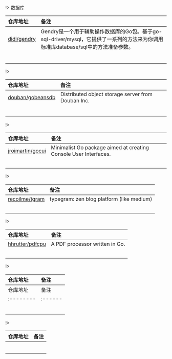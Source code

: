 !> 数据库

|  仓库地址  |   备注  |
| :-------- | :------ |
| [didi/gendry](https://github.com/didi/gendry) | Gendry是一个用于辅助操作数据库的Go包。基于go-sql-driver/mysql，它提供了一系列的方法来为你调用标准库database/sql中的方法准备参数。 |
| []() |  |
| []() |  |
| []() |  |
| []() |  |
| []() |  |
| []() |  |

!> 

|  仓库地址  |   备注  |
| :-------- | :------ |
| [douban/gobeansdb](https://github.com/douban/gobeansdb) | Distributed object storage server from Douban Inc. |
| []() |  |
| []() |  |
| []() |  |
| []() |  |
| []() |  |
| []() |  |


!> 

|  仓库地址  |   备注  |
| :-------- | :------ |
| [jroimartin/gocui](https://github.com/jroimartin/gocui) | Minimalist Go package aimed at creating Console User Interfaces. |
| []() |  |
| []() |  |
| []() |  |
| []() |  |
| []() |  |

!> 

|  仓库地址  |   备注  |
| :-------- | :------ |
| [recoilme/tgram](https://github.com/recoilme/tgram) | typegram: zen blog platform (like medium)  |
| []() |  |
| []() |  |
| []() |  |
| []() |  |
| []() |  |

!> 

|  仓库地址  |   备注  |
| :-------- | :------ |
| [hhrutter/pdfcpu](https://github.com/hhrutter/pdfcpu) | A PDF processor written in Go. |
| []() |  |
| []() |  |
| []() |  |
| []() |  |
| []() |  |

!> 

|  仓库地址  |   备注  |
| :-------- | :------ |
|  仓库地址  |   备注  |
| :-------- | :------ |
| []() |  |
| []() |  |
| []() |  |
| []() |  |
| []() |  |
| []() |  |

!> 

|  仓库地址  |   备注  |
| :-------- | :------ |
| []() |  |
| []() |  |
| []() |  |
| []() |  |
| []() |  |
| []() |  |